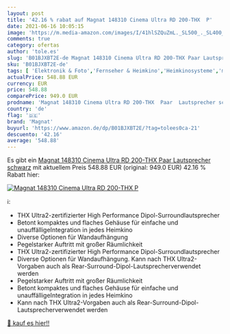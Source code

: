 ```yaml
---
layout: post
title: '42.16 % rabat auf Magnat 148310 Cinema Ultra RD 200-THX  P'
date: 2021-06-16 10:05:15
image: 'https://m.media-amazon.com/images/I/41hlSZQuZmL._SL500_._SL400_.jpg'
comments: true
category: ofertas
author: 'tole.es'
slug: 'B01BJXBT2E-de Magnat 148310 Cinema Ultra RD 200-THX Paar Lautsprecher...'
sku: 'B01BJXBT2E-de'
tags: [ 'Elektronik & Foto','Fernseher & Heimkino','Heimkinosysteme','magnat', ]
actualPrice: 548.88 EUR
currency: EUR
price: 548.88
comparePrice: 949.0 EUR
prodname: 'Magnat 148310 Cinema Ultra RD 200-THX  Paar  Lautsprecher schwarz'
country: 'de'
flag: '🇩🇪'
brand: 'Magnat'
buyurl: 'https://www.amazon.de/dp/B01BJXBT2E/?tag=tolees0ca-21'
descuento: '42.16'
average: '548.88'
---
```


Es gibt ein [Magnat 148310 Cinema Ultra RD 200-THX  Paar  Lautsprecher schwarz](https://www.amazon.de/dp/B01BJXBT2E/?tag=tolees0ca-21) mit aktuellem Preis 548.88 EUR (original: 949.0 EUR) 42.16 % Rabatt hier:

[![Magnat 148310 Cinema Ultra RD 200-THX  P](https://m.media-amazon.com/images/I/41hlSZQuZmL._SL500_._SL400_.jpg)](https://www.amazon.de/dp/B01BJXBT2E/?tag=tolees0ca-21)

ℹ️:

- THX Ultra2-zertifizierter High Performance Dipol-Surroundlautsprecher
- Betont kompaktes und flaches Gehäuse für einfache und unauffälligeIntegration in jedes Heimkino
- Diverse Optionen für Wandaufhängung
- Pegelstarker Auftritt mit großer Räumlichkeit
- THX Ultra2-zertifizierter High Performance Dipol-Surroundlautsprecher
- Diverse Optionen für Wandaufhängung. Kann nach THX Ultra2-Vorgaben auch als Rear-Surround-Dipol-Lautsprecherverwendet werden
- Pegelstarker Auftritt mit großer Räumlichkeit
- Betont kompaktes und flaches Gehäuse für einfache und unauffälligeIntegration in jedes Heimkino
- Kann nach THX Ultra2-Vorgaben auch als Rear-Surround-Dipol-Lautsprecherverwendet werden

[🛒 kauf es hier!!](https://www.amazon.de/dp/B01BJXBT2E/?tag=tolees0ca-21)

